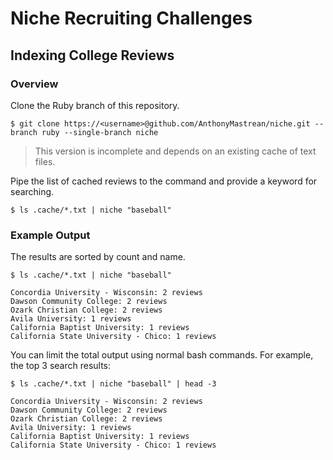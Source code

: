 # Niche Recruiting Challenges

## Indexing College Reviews

### Overview

Clone the Ruby branch of this repository.

```
$ git clone https://<username>@github.com/AnthonyMastrean/niche.git --branch ruby --single-branch niche
```

> This version is incomplete and depends on an existing cache of text files.

Pipe the list of cached reviews to the command and provide a keyword for searching.

```
$ ls .cache/*.txt | niche "baseball"
```

### Example Output

The results are sorted by count and name.

```
$ ls .cache/*.txt | niche "baseball"

Concordia University - Wisconsin: 2 reviews
Dawson Community College: 2 reviews
Ozark Christian College: 2 reviews
Avila University: 1 reviews
California Baptist University: 1 reviews
California State University - Chico: 1 reviews
```

You can limit the total output using normal bash commands. For example, the top 3 search results:

```
$ ls .cache/*.txt | niche "baseball" | head -3

Concordia University - Wisconsin: 2 reviews
Dawson Community College: 2 reviews
Ozark Christian College: 2 reviews
Avila University: 1 reviews
California Baptist University: 1 reviews
California State University - Chico: 1 reviews
```
